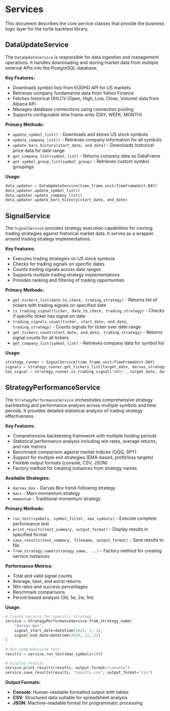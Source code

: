 # Services

This document describes the core service classes that provide the business logic layer for the turtle backtest library.

## DataUpdateService

The `DataUpdateService` is responsible for data ingestion and management operations. It handles downloading and storing market data from multiple external APIs into the PostgreSQL database.

**Key Features:**
- Downloads symbol lists from EODHD API for US markets
- Retrieves company fundamental data from Yahoo Finance
- Fetches historical OHLCV (Open, High, Low, Close, Volume) data from Alpaca API
- Manages database connections using connection pooling
- Supports configurable time frame units (DAY, WEEK, MONTH)

**Primary Methods:**
- `update_symbol_list()` - Downloads and stores US stock symbols
- `update_company_list()` - Retrieves company information for all symbols
- `update_bars_history(start_date, end_date)` - Downloads historical price data for date range
- `get_company_list(symbol_list)` - Returns company data as DataFrame
- `get_symbol_group_list(symbol_group)` - Retrieves custom symbol groupings

**Usage:**
```python
data_updater = DataUpdateService(time_frame_unit=TimeFrameUnit.DAY)
data_updater.update_symbol_list()
data_updater.update_company_list()
data_updater.update_bars_history(start_date, end_date)
```

## SignalService

The `SignalService` provides strategy execution capabilities for running trading strategies against historical market data. It serves as a wrapper around trading strategy implementations.

**Key Features:**
- Executes trading strategies on US stock symbols
- Checks for trading signals on specific dates
- Counts trading signals across date ranges
- Supports multiple trading strategy implementations
- Provides ranking and filtering of trading opportunities

**Primary Methods:**
- `get_tickers_list(date_to_check, trading_strategy)` - Returns list of tickers with trading signals on specified date
- `is_trading_signal(ticker, date_to_check, trading_strategy)` - Checks if specific ticker has signal on date
- `trading_signals_count(ticker, start_date, end_date, trading_strategy)` - Counts signals for ticker over date range
- `get_tickers_count(start_date, end_date, trading_strategy)` - Returns signal counts for all tickers
- `get_company_list(symbol_list)` - Retrieves company data for symbol list

**Usage:**
```python
strategy_runner = SignalService(time_frame_unit=TimeFrameUnit.DAY)
signals = strategy_runner.get_tickers_list(target_date, darvas_strategy)
has_signal = strategy_runner.is_trading_signal("AAPL", target_date, darvas_strategy)
```

## StrategyPerformanceService

The `StrategyPerformanceService` orchestrates comprehensive strategy backtesting and performance analysis across multiple symbols and time periods. It provides detailed statistical analysis of trading strategy effectiveness.

**Key Features:**
- Comprehensive backtesting framework with multiple holding periods
- Statistical performance analysis including win rates, average returns, and risk metrics
- Benchmark comparison against market indices (QQQ, SPY)
- Support for multiple exit strategies (EMA-based, profit/loss targets)
- Flexible output formats (console, CSV, JSON)
- Factory method for creating instances from strategy names

**Available Strategies:**
- `darvas_box` - Darvas Box trend-following strategy
- `mars` - Mars momentum strategy
- `momentum` - Traditional momentum strategy

**Primary Methods:**
- `run_test(symbols, symbol_filter, max_symbols)` - Execute complete performance test
- `print_results(test_summary, output_format)` - Display results in specified format
- `save_results(test_summary, filename, output_format)` - Save results to file
- `from_strategy_name(strategy_name, ...)` - Factory method for creating service instances

**Performance Metrics:**
- Total and valid signal counts
- Average, best, and worst returns
- Win rates and success percentages
- Benchmark comparisons
- Period-based analysis (3d, 1w, 2w, 1m)

**Usage:**
```python
# Create service for specific strategy
service = StrategyPerformanceService.from_strategy_name(
    "darvas_box",
    signal_start_date=datetime(2024, 1, 1),
    signal_end_date=datetime(2024, 12, 31)
)

# Run comprehensive test
results = service.run_test(max_symbols=100)

# Display results
service.print_results(results, output_format="console")
service.save_results(results, "results.csv", output_format="csv")
```

**Output Formats:**
- **Console**: Human-readable formatted output with tables
- **CSV**: Structured data suitable for spreadsheet analysis
- **JSON**: Machine-readable format for programmatic processing